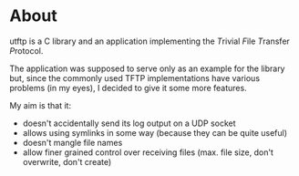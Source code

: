 # About

utftp is a C library and an application implementing the *T*rivial *F*ile *T*ransfer *P*rotocol.


The application was supposed to serve only as an example for the library but, since the commonly used TFTP implementations have various problems (in my eyes), I decided to give it some more features.

My aim is that it:

- doesn't accidentally send its log output on a UDP socket
- allows using symlinks in some way (because they can be quite useful)
- doesn't mangle file names
- allow finer grained control over receiving files (max. file size, don't overwrite, don't create)
